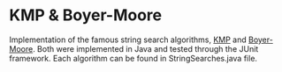 # KMP & Boyer-Moore
Implementation of the famous string search algorithms, [KMP](https://en.wikipedia.org/wiki/Knuth%E2%80%93Morris%E2%80%93Pratt_algorithm) and [Boyer-Moore](https://en.wikipedia.org/wiki/Boyer%E2%80%93Moore_string_search_algorithm). Both were implemented in Java and tested through the JUnit framework. Each algorithm can be found in StringSearches.java file. 
